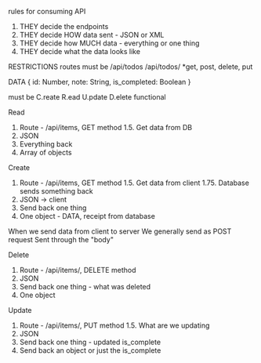 rules for consuming API
1. THEY decide the endpoints
2. THEY decide HOW data sent - JSON or XML
3. THEY decide how MUCH data - everything or one thing
4. THEY decide what the data looks like

RESTRICTIONS
routes must be
/api/todos
/api/todos/<unique identifier>
*get, post, delete, put

DATA
{
id: Number,
note: String,
is_completed: Boolean
}

must be C.reate R.ead U.pdate D.elete functional

Read
1. Route - /api/items, GET method
1.5. Get data from DB 
2. JSON
3. Everything back
4. Array of objects

Create
1. Route - /api/items, GET method
1.5. Get data from client
1.75. Database sends something back
2. JSON -> client
3. Send back one thing
4. One object - DATA, receipt from database

When we send data from client to server
We generally send as POST request
Sent through the "body"

Delete
1. Route - /api/items/<unique>, DELETE method
2. JSON
3. Send back one thing - what was deleted
4. One object

Update
1. Route - /api/items/<unique>, PUT method
1.5. What are we updating
2. JSON
3. Send back one thing - updated is_complete
4. Send back an object or just the is_complete